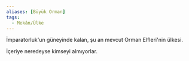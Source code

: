 ```yaml
---  
aliases: [Büyük Orman]  
tags:
  - Mekân/Ülke  
---  
```

  
İmparatorluk'un güneyinde kalan, şu an mevcut Orman Elfleri'nin ülkesi.  
  
İçeriye neredeyse kimseyi almıyorlar.